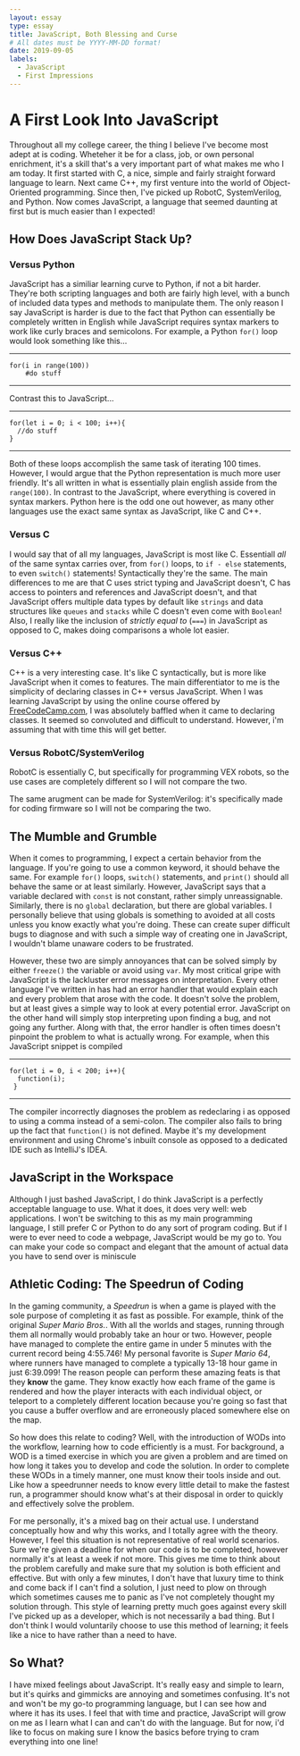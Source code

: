 ```yaml
---
layout: essay
type: essay
title: JavaScript, Both Blessing and Curse
# All dates must be YYYY-MM-DD format!
date: 2019-09-05
labels:
  - JavaScript
  - First Impressions
---
```


# A First Look Into JavaScript

Throughout all my college career, the thing I believe I've become most adept at is coding. Wheteher it be for a class, job, or own personal enrichment, it's a skill that's a very important part of what makes me who I am today. It first started with C, a nice, simple and fairly straight forward language to learn. Next came C++, my first venture into the world of Object-Oriented programming. Since then, I've picked up RobotC, SystemVerilog, and Python. Now comes JavaScript, a language that seemed daunting at first but is much easier than I expected!

## How Does JavaScript Stack Up?

### Versus Python
JavaScript has a similiar learning curve to Python, if not a bit harder. They're both scripting languages and both are fairly high level, with a bunch of included data types and methods to manipulate them. The only reason I say JavaScript is harder is due to the fact that Python can essentially be completely written in English while JavaScript requires syntax markers to work like curly braces and semicolons. For example, a Python `for()` loop would look something like this...

---
```
for(i in range(100))
    #do stuff
```
---
Contrast this to JavaScript...

---
```
for(let i = 0; i < 100; i++){
  //do stuff
}
```
---

Both of these loops accomplish the same task of iterating 100 times. However, I would argue that the Python representation is much more user friendly. It's all written in what is essentially plain english asside from the `range(100)`. In contrast to the JavaScript, where everything is covered in syntax markers. Python here is the odd one out however, as many other languages use the exact same syntax as JavaScript, like C and C++.

### Versus C

I would say that of all my languages, JavaScript is most like C. Essentiall *all* of the same syntax carries over, from `for()` loops, to `if - else` statements, to even `switch()` statements! Syntactically they're the same. The main differences to me are that C uses strict typing and JavaScript doesn't, C has access to pointers and references and JavaScript doesn't, and that JavaScript offers multiple data types by default like `strings` and data structures like `queues` and `stacks` while C doesn't even come with `Boolean`! Also, I really like the inclusion of _strictly equal to_ (`===`) in JavaScript as opposed to C, makes doing comparisons a whole lot easier.

### Versus C++

C++ is a very interesting case. It's like C syntactically, but is more like JavaScript when it comes to features. The main differentiator to me is the simplicity of declaring classes in C++ versus JavaScript. When I was learning JavaScript by using the online course offered by [FreeCodeCamp.com](https://learn.freecodecamp.org/), I was absolutely baffled when it came to declaring classes. It seemed so convoluted and difficult to understand. However, i'm assuming that with time this will get better.

### Versus RobotC/SystemVerilog
RobotC is essentially C, but specifically for programming VEX robots, so the use cases are completely different so I will not compare the two.

The same arugment can be made for SystemVerilog: it's specifically made for coding firmware so I will not be comparing the two.

## The Mumble and Grumble

When it comes to programming, I expect a certain behavior from the language. If you're going to use a common keyword, it should behave the same. For example `for()` loops, `switch()` statements, and `print()` should all behave the same or at least similarly. However, JavaScript says that a variable declared with `const` is not constant, rather simply unreassignable. Similarly, there is no `global` declaration, but there are global variables. I personally believe that using globals is something to avoided at all costs unless you know exactly what you're doing. These can create super difficult bugs to diagnose and with such a simple way of creating one in JavaScript, I wouldn't blame unaware coders to be frustrated. 

However, these two are simply annoyances that can be solved simply by either `freeze()` the variable or avoid using `var`. My most critical gripe with JavaScript is the lackluster error messages on interpretation. Every other language I've written in has had an error handler that would explain each and every problem that arose with the code. It doesn't solve the problem, but at least gives a simple way to look at every potential error. JavaScript on the other hand will simply stop interpreting upon finding a bug, and not going any further. Along with that, the error handler is often times doesn't pinpoint the problem to what is actually wrong. For example, when this JavaScript snippet is compiled

---
```
for(let i = 0, i < 200; i++){
  function(i);
 }
 ```
 ---
 
The compiler incorrectly diagnoses the problem as redeclaring i as opposed to using a comma instead of a semi-colon. The compiler also fails to bring up the fact that `function()` is not defined. Maybe it's my development environment and using Chrome's inbuilt console as opposed to a dedicated IDE such as IntelliJ's IDEA. 

## JavaScript in the Workspace

Although I just bashed JavaScript, I do think JavaScript is a perfectly acceptable language to use. What it does, it does very well: web applications. I won't be switching to this as my main programming language, I still prefer C or Python to do any sort of program coding. But if I were to ever need to code a webpage, JavaScript would be my go to. You can make your code so compact and elegant that the amount of actual data you have to send over is miniscule 

## Athletic Coding: The Speedrun of Coding

In the gaming community, a _Speedrun_ is when a game is played with the sole purpose of completing it as fast as possible. For example, think of the original _Super Mario Bros._. With all the worlds and stages, running through them all normally would probably take an hour or two. However, people have managed to complete the entire game in under 5 minutes with the current record being 4:55.746! My personal favorite is _Super Mario 64_, where runners have managed to complete a typically 13-18 hour game in just 6:39.099! The reason people can perform these amazing feats is that they __know__ the game. They know exactly how each frame of the game is rendered and how the player interacts with each individual object, or teleport to a completely different location because you're going so fast that you cause a buffer overflow and are erroneously placed somewhere else on the map.

So how does this relate to coding? Well, with the introduction of WODs into the workflow, learning how to code efficiently is a must. For background, a WOD is a timed exercise in which you are given a problem and are timed on how long it takes you to develop and code the solution. In order to complete these WODs in a timely manner, one must know their tools inside and out. Like how a speedrunner needs to know every little detail to make the fastest run, a programmer should know what's at their disposal in order to quickly and effectively solve the problem. 

For me personally, it's a mixed bag on their actual use. I understand conceptually how and why this works, and I totally agree with the theory. However, I feel this situation is not representative of real world scenarios. Sure we're given a deadline for when our code is to be completed, however normally it's at least a week if not more. This gives me time to think about the problem carefully and make sure that my solution is both efficient and effective. But with only a few minutes, I don't have that luxury time to think and come back if I can't find a solution, I just need to plow on through which sometimes causes me to panic as I've not completely thought my solution through. This style of learning pretty much goes against every skill I've picked up as a developer, which is not necessarily a bad thing. But I don't think I would voluntarily choose to use this method of learning; it feels like a nice to have rather than a need to have.

## So What?
I have mixed feelings about JavaScript. It's really easy and simple to learn, but it's quirks and gimmicks are annoying and sometimes confusing. It's not and won't be my go-to programming language, but I can see how and where it has its uses. I feel that with time and practice, JavaScript will grow on me as I learn what I can and can't do with the language. But for now, i'd like to focus on making sure I know the basics before trying to cram everything into one line!
